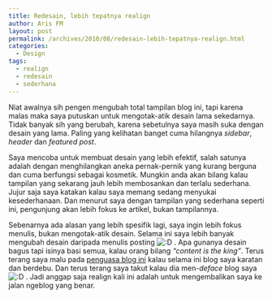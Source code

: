 ```yaml
---
title: Redesain, lebih tepatnya realign
author: Aris FM
layout: post
permalink: /archives/2010/08/redesain-lebih-tepatnya-realign.html
categories:
  - Design
tags:
  - realign
  - redesain
  - sederhana
---
```

Niat awalnya sih pengen mengubah total tampilan blog ini, tapi karena malas maka saya putuskan untuk mengotak-atik desain lama sekedarnya. Tidak banyak sih yang berubah, karena sebetulnya saya masih suka dengan desain yang lama. Paling yang kelihatan banget cuma hilangnya *sidebar*, *header* dan *featured post*.

Saya mencoba untuk membuat desain yang lebih efektif, salah satunya adalah dengan menghilangkan aneka pernak-pernik yang kurang berguna dan cuma berfungsi sebagai kosmetik. Mungkin anda akan bilang kalau tampilan yang sekarang jauh lebih membosankan dan terlalu sederhana. Jujur saja saya katakan kalau saya memang sedang menyukai kesederhanaan. Dan menurut saya dengan tampilan yang sederhana seperti ini, pengunjung akan lebih fokus ke artikel, bukan tampilannya.

Sebenarnya ada alasan yang lebih spesifik lagi, saya ingin lebih fokus menulis, bukan mengotak-atik desain. Selama ini saya lebih banyak mengubah desain daripada menulis posting <img src='http://i1.wp.com/cekerholic.com/wp-includes/images/smilies/icon_biggrin.gif?w=604' alt=':D' class='wp-smiley' data-recalc-dims="1" /> . Apa gunanya desain bagus tapi isinya basi semua, kalau orang bilang *&#8220;content is the king&#8221;*. Terus terang saya malu pada [penguasa blog ini][1] kalau selama ini blog saya karatan dan berdebu. Dan terus terang saya takut kalau dia men-*deface* blog saya <img src='http://i1.wp.com/cekerholic.com/wp-includes/images/smilies/icon_biggrin.gif?w=604' alt=':D' class='wp-smiley' data-recalc-dims="1" /> . Jadi anggap saja realign kali ini adalah untuk mengembalikan saya ke jalan ngeblog yang benar.

 [1]: http://www.mukabantal.com